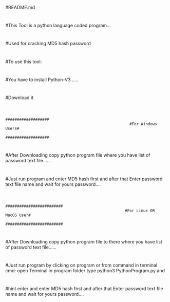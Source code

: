 #README.md
#
#This Tool is a python language coded program...
#
#
#
#Used for cracking MD5 hash password
#
#
#
#
#To use this tool:
#
#
#
#You have to install Python-V3......
#
#
#Download it
#
#
#
#
                                                          ###################
                                                          #For Windows Users#
                                                          ###################
#
#After Downloading copy python program file where you have list of password text file......
#
#Just run program and enter MD5 hash first and after that Enter password text file name and wait for yours password....
#
#
#
#
#
#
#
                                                        #########################
                                                        #For Linux OR MacOS User#
                                                        #########################
#
#
#After Downloading copy python program file to there where you have list of password text file......
#
#Just run program by clicking on program or from command in terminal cmd: open Terminal in program folder type python3 PythonProgram.py and 
#
#hint enter and enter MD5 hash first and after that Enter password text file name and wait for yours password....
#
#